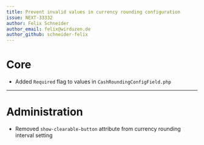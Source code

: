 ```yaml
---
title: Prevent invalid values in currency rounding configuration
issue: NEXT-33332
author: Felix Schneider
author_email: felix@wirduzen.de
author_github: schneider-felix
---
```

# Core
* Added `Required` flag to values in `CashRoundingConfigField.php`
___
# Administration
* Removed `show-clearable-button` attribute from currency rounding interval setting 
